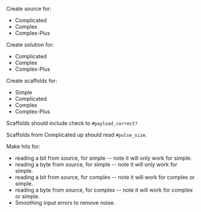 Create source for:
  * Complicated
  * Complex
  * Complex-Plus

Create solution for:
  * Complicated
  * Complex
  * Complex-Plus

Create scaffolds for:
  * Simple
  * Complicated
  * Complex
  * Complex-Plus

Scaffolds should include check to `#payload_correct?`

Scaffolds from Complicated up should read `#pulse_size`.

Make hits for:
  * reading a bit from source, for simple -- note it will only work for simple.
  * reading a byte from source, for simple -- note it will only work for simple.
  * reading a bit from source, for complex -- note it will work for complex or simple.
  * reading a byte from source, for complex -- note it will work for complex or simple.
  * Smoothing input errors to remove noise.
